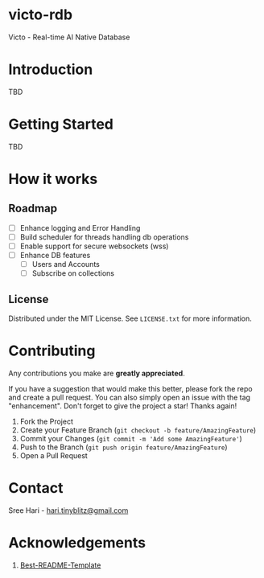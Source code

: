 # victo-rdb
Victo - Real-time AI Native Database

# Introduction
TBD

# Getting Started
TBD

# How it works

## Roadmap
- [ ] Enhance logging and Error Handling
- [ ] Build scheduler for threads handling db operations
- [ ] Enable support for secure websockets (wss)
- [ ] Enhance DB features
    - [ ] Users and Accounts
    - [ ] Subscribe on collections

## License

Distributed under the MIT License. See `LICENSE.txt` for more information.

# Contributing

Any contributions you make are **greatly appreciated**.

If you have a suggestion that would make this better, please fork the repo and create a pull request. You can also simply open an issue with the tag "enhancement".
Don't forget to give the project a star! Thanks again!

1. Fork the Project
2. Create your Feature Branch (`git checkout -b feature/AmazingFeature`)
3. Commit your Changes (`git commit -m 'Add some AmazingFeature'`)
4. Push to the Branch (`git push origin feature/AmazingFeature`)
5. Open a Pull Request

# Contact

Sree Hari - hari.tinyblitz@gmail.com

# Acknowledgements

1. [Best-README-Template](https://github.com/othneildrew/Best-README-Template)